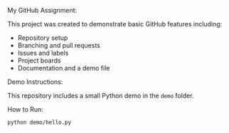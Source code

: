 My GitHub Assignment:

This project was created to demonstrate basic GitHub features including:
- Repository setup
- Branching and pull requests
- Issues and labels
- Project boards
- Documentation and a demo file


Demo Instructions:

This repository includes a small Python demo in the `demo` folder.

How to Run:
```bash
python demo/hello.py
